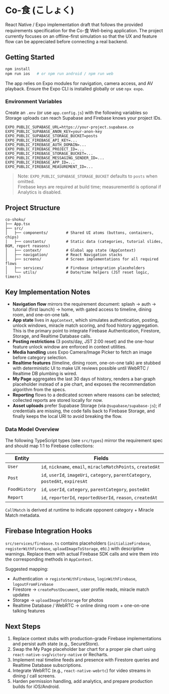 # Co-食 (こしょく)

React Native / Expo implementation draft that follows the provided requirements specification for the Co-食 Well-being application. The project currently focuses on an offline-first simulation so that the UX and feature flow can be appreciated before connecting a real backend.

## Getting Started

```bash
npm install
npm run ios   # or npm run android / npm run web
```

The app relies on Expo modules for navigation, camera access, and AV playback. Ensure the Expo CLI is installed globally or use `npx expo`.

### Environment Variables

Create an `.env` (or use `app.config.js`) with the following variables so Storage uploads can reach Supabase and Firebase knows your project IDs.

```
EXPO_PUBLIC_SUPABASE_URL=https://your-project.supabase.co
EXPO_PUBLIC_SUPABASE_ANON_KEY=your-anon-key
EXPO_PUBLIC_SUPABASE_STORAGE_BUCKET=posts
EXPO_PUBLIC_FIREBASE_API_KEY=...
EXPO_PUBLIC_FIREBASE_AUTH_DOMAIN=...
EXPO_PUBLIC_FIREBASE_PROJECT_ID=...
EXPO_PUBLIC_FIREBASE_STORAGE_BUCKET=...
EXPO_PUBLIC_FIREBASE_MESSAGING_SENDER_ID=...
EXPO_PUBLIC_FIREBASE_APP_ID=...
EXPO_PUBLIC_FIREBASE_MEASUREMENT_ID=...
```

> Note: `EXPO_PUBLIC_SUPABASE_STORAGE_BUCKET` defaults to `posts` when omitted.  
> Firebase keys are required at build time; measurementId is optional if Analytics is disabled.

## Project Structure

```
co-shoku/
├── App.tsx
├── src/
│   ├── components/        # Shared UI atoms (buttons, containers, chips)
│   ├── constants/         # Static data (categories, tutorial slides, BGM, report reasons)
│   ├── context/           # Global app state (AppContext)
│   ├── navigation/        # React Navigation stacks
│   ├── screens/           # Screen implementations for all required flows
│   ├── services/          # Firebase integration placeholders
│   └── utils/             # Date/time helpers (JST reset logic, timers)
```

## Key Implementation Notes

- **Navigation flow** mirrors the requirement document: splash → auth → tutorial (first launch) → home, with gated access to timeline, dining room, and one-on-one talk.
- **App state** lives in `AppContext`, which simulates authentication, posting, unlock windows, miracle match scoring, and food history aggregation. This is the primary point to integrate Firebase Authentication, Firestore, Storage, and Realtime Database calls.
- **Posting restrictions** (3 posts/day, JST 2:00 reset) and the one-hour feature unlock window are enforced in context utilities.
- **Media handling** uses Expo Camera/Image Picker to fetch an image before category selection.
- **Realtime features** (timeline, dining room, one-on-one talk) are stubbed with deterministic UI to make UX reviews possible until WebRTC / Realtime DB plumbing is wired.
- **My Page** aggregates the last 30 days of history, renders a bar-graph placeholder instead of a pie chart, and exposes the recommendation algorithm from the specs.
- **Reporting** flows to a dedicated screen where reasons can be selected; collected reports are stored locally for now.
- **Asset uploads** prefer Supabase Storage (via `@supabase/supabase-js`); if credentials are missing, the code falls back to Firebase Storage, and finally keeps the local URI to avoid breaking the flow.

### Data Model Overview

The following TypeScript types (see `src/types`) mirror the requirement spec and should map 1:1 to Firebase collections:

| Entity | Fields |
| ------ | ------ |
| `User` | `id`, `nickname`, `email`, `miracleMatchPoints`, `createdAt` |
| `Post` | `id`, `userId`, `imageUri`, `category`, `parentCategory`, `postedAt`, `expiresAt` |
| `FoodHistory` | `id`, `userId`, `category`, `parentCategory`, `postedAt` |
| `Report` | `id`, `reporterId`, `reportedUserId`, `reason`, `createdAt` |

`CallMatch` is derived at runtime to indicate opponent category + Miracle Match metadata.

## Firebase Integration Hooks

`src/services/firebase.ts` contains placeholders (`initializeFirebase`, `registerWithFirebase`, `uploadImageToStorage`, etc.) with descriptive warnings. Replace them with actual Firebase SDK calls and wire them into the corresponding methods in `AppContext`.

Suggested mapping:

- Authentication → `registerWithFirebase`, `loginWithFirebase`, `logoutFromFirebase`
- Firestore → `createPostDocument`, user profile reads, miracle match updates
- Storage → `uploadImageToStorage` for photos
- Realtime Database / WebRTC → online dining room + one-on-one talking features

## Next Steps

1. Replace context stubs with production-grade Firebase implementations and persist auth state (e.g., SecureStore).
2. Swap the My Page placeholder bar chart for a proper pie chart using `react-native-svg`/`victory-native` or Recharts.
3. Implement real timeline feeds and presence with Firestore queries and Realtime Database subscriptions.
4. Integrate WebRTC (e.g., `react-native-webrtc`) for video streams in dining / call screens.
5. Harden permission handling, add analytics, and prepare production builds for iOS/Android.
